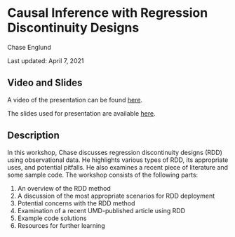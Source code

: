 # Causal Inference with Regression Discontinuity Designs

Chase Englund

Last updated: April 7, 2021

## Video and Slides

A video of the presentation can be found [here](https://umd.box.com/s/gf11vbbrwdulzfwkfpwjrn05ekngkfs4).

The slides used for presentation are available [here](https://github.com/gsa-gvpt/gvpt-methods/blob/master/regressiondiscontinuity/Englung_RegressionDiscontinuityDesigns.pdf).

## Description

In this workshop, Chase discusses regression discontinuity designs (RDD) using observational data. He highlights various types of RDD, its appropriate uses, and potential pitfalls. He also examines a recent piece of literature and some sample code. The workshop consists of the following parts:

1) An overview of the RDD method
2) A discussion of the most appropriate scenarios for RDD deployment
3) Potential concerns with the RDD method
4) Examination of a recent UMD-published article using RDD
5) Example code solutions
6) Resources for further learning
